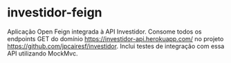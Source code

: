 # investidor-feign
Aplicação Open Feign integrada à API Investidor. Consome todos os endpoints GET do domínio https://investidor-api.herokuapp.com/ no projeto https://github.com/jpcairesf/investidor.
Inclui testes de integração com essa API utilizando MockMvc.
